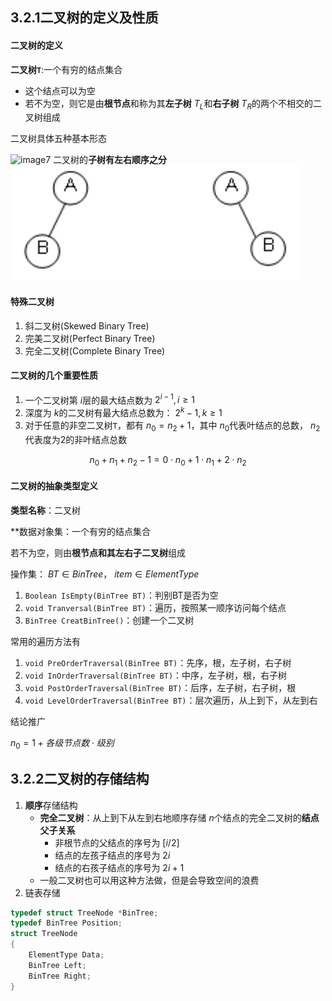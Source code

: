 ## 3.2.1二叉树的定义及性质
#### 二叉树的定义
**二叉树`T`**:一个有穷的结点集合
* 这个结点可以为空
* 若不为空，则它是由**根节点**和称为其**左子树** $T_L$和**右子树** $T_R$的两个不相交的二叉树组成

二叉树具体五种基本形态

![image7](计算机专业课/Data-Structure/MyNotes/image/image7.png)
二叉树的**子树有左右顺序之分**
![image8](image/image8.png)
#### 特殊二叉树
1. 斜二叉树(Skewed Binary Tree)
2. 完美二叉树(Perfect Binary Tree)
3. 完全二叉树(Complete Binary Tree)

#### 二叉树的几个重要性质
1. 一个二叉树第 $i$层的最大结点数为 $2^{i-1},i\geq1$
2. 深度为 $k$的二叉树有最大结点总数为： $2^k-1,k\geq1$
3. 对于任意的非空二叉树`T`，都有 $n_0=n_2+1$，其中 $n_0$代表叶结点的总数， $n_2$代表度为2的非叶结点总数

$$n_0+n_1+n_2-1=0\cdot n_0+1\cdot n_1+2\cdot n_2$$
#### 二叉树的抽象类型定义
**类型名称**：二叉树

**数据对象集：一个有穷的结点集合

若不为空，则由**根节点和其左右子二叉树**组成

操作集： $BT\in BinTree$， $item\in ElementType$
1. `Boolean IsEmpty(BinTree BT)`：判别BT是否为空
2. `void Tranversal(BinTree BT)`：遍历，按照某一顺序访问每个结点
3. `BinTree CreatBinTree()`：创建一个二叉树

常用的遍历方法有
1. `void PreOrderTraversal(BinTree BT)`：先序，根，左子树，右子树
2. `void InOrderTraversal(BinTree BT)`：中序，左子树，根，右子树
3. `void PostOrderTraversal(BinTree BT)`：后序，左子树，右子树，根
4. `void LevelOrderTraversal(BinTree BT)`：层次遍历，从上到下，从左到右

结论推广

$n_0=1+各级节点数\cdot 级别$
## 3.2.2二叉树的存储结构
1. **顺序**存储结构
	*  **完全二叉树**：从上到下从左到右地顺序存储 $n$个结点的完全二叉树的**结点父子关系**
		* 非根节点的父结点的序号为 $[i/2]$
		* 结点的左孩子结点的序号为 $2i$
		* 结点的右孩子结点的序号为 $2i+1$ 
	* 一般二叉树也可以用这种方法做，但是会导致空间的浪费
2. 链表存储
```C
typedef struct TreeNode *BinTree;
typedef BinTree Position;
struct TreeNode
{
	ElementType Data;
	BinTree Left;
	BinTree Right;
}
```